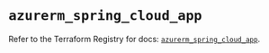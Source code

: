 # `azurerm_spring_cloud_app`

Refer to the Terraform Registry for docs: [`azurerm_spring_cloud_app`](https://registry.terraform.io/providers/hashicorp/azurerm/4.2.0/docs/resources/spring_cloud_app).

